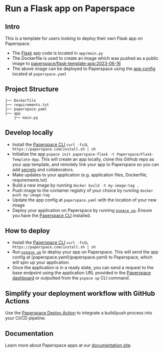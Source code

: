 # Run a Flask app on Paperspace

## Intro

This is a template for users looking to deploy their own Flask app on Paperspace.

- The [Flask](https://flask.palletsprojects.com) app code is located in `app/main.py`
- The Dockerfile is used to create an image which was pushed as a public image to [paperspace/flask-template-app:2023-06-16](https://hub.docker.com/repository/docker/paperspace/flask-template-app/general)
- The above image can be deployed to Paperspace using the [app config](https://docs-next.paperspace.com/deploying/app-config) located at `paperspace.yaml`

## Project Structure

```
├── Dockerfile
├── requirements.txt
├── paperspace.yaml
├── app
    ├── main.py
```

## Develop locally

- Install the [Paperspace CLI](https://docs-next.paperspace.com/cli) `curl -fsSL https://paperspace.com/install.sh | sh`
- Initialize the app `pspace init paperspace-flask -t Paperspace/Flask-Template-App`. This will create an app locally, clone this GitHub repo as your app template, and remotely link your app to Paperspace so you can add [secrets](https://docs-next.paperspace.com/secrets) and collaborators.
- Make updates to your application (e.g. application files, Dockerfile, requirements.txt)
- Build a new image by running `docker build -t my-image:tag .`
- Push image to the container registry of your choice by running `docker push my-image:tag`
- Update the app config at `paperspace.yaml` with the location of your new image
- Deploy your application on Paperspace by running [`pspace up`](https://docs-next.paperspace.com/cli/up). Ensure you have the [Paperspace CLI](https://github.com/Paperspace/cli#installation) installed.

## How to deploy

- Install the [Paperspace CLI](https://docs-next.paperspace.com/cli) `curl -fsSL https://paperspace.com/install.sh | sh`
- Run [`pspace up`](https://docs-next.paperspace.com/cli/up) to deploy your app on Paperspace. This will send the app config at [paperspace.yaml)(paperspace.yaml) to Paperspace, which will spin up your application.
- Once the application is in a ready state, you can send a request to the base endpoint using the application URL provided in the [Paperspace dashboard](https://https://dashboard.paperspace.com/) or outputted from the `pspace up` CLI command.

## Simplify your deployment workflow with GitHub Actions

Use the [Paperspace Deploy Action](https://github.com/Paperspace/deploy-action) to integrate a build/push process into your CI/CD pipeline.

## Documentation

Learn more about Paperspace apps at our [documentation site](https://docs-next.paperspace.com/apps).
